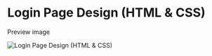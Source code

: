 # Login Page Design (HTML & CSS)

Preview image

![Login Page Design (HTML & CSS)](https://gcdnb.pbrd.co/images/Jg8KnAx0IMif.png?o=1 "Login Page Design (HTML & CSS)")

